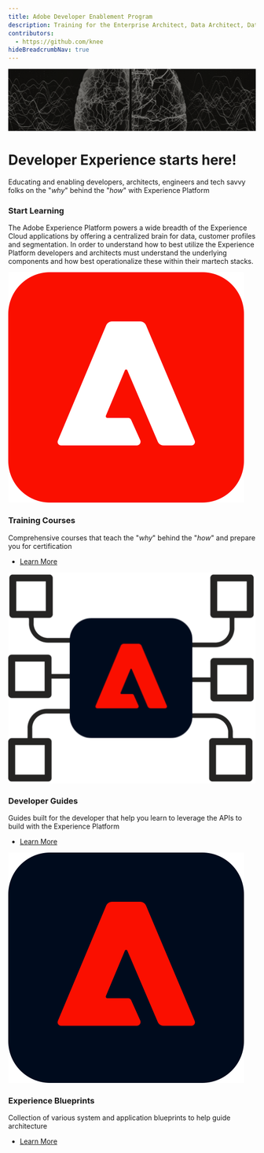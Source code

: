 ```yaml
---
title: Adobe Developer Enablement Program
description: Training for the Enterprise Architect, Data Architect, Data Engineer and general developer
contributors:
  - https://github.com/knee
hideBreadcrumbNav: true 
---
```


<Hero slots="image, heading, text" variant="fullwidth" background="rgb(51, 51, 51)"/> 

![Hero Image](images/dep-hero-v2.png)

# Developer Experience starts here!

Educating and enabling developers, architects, engineers and tech savvy folks on the "_why_" behind the "_how_" with Experience Platform



<TitleBlock slots="heading, text" theme="light" />

### Start Learning

The Adobe Experience Platform powers a wide breadth of the Experience Cloud applications by offering a centralized brain for data, customer profiles and segmentation. In order to understand how to best utilize the Experience Platform developers and architects must understand the underlying components and how best operationalize these within their martech stacks.


<TextBlock slots="image, heading, text, links" width="33%" />

![Experience Cloud Logo](aec-logo.svg)

### Training Courses

Comprehensive courses that teach the "_why_" behind the "_how_" and prepare you for certification

* [Learn More](/courses/)


<TextBlock slots="image, heading, text, links" width="33%" />

![Experience Platform Logo](images/aep-foundation.png)

### Developer Guides

Guides built for the developer that help you learn to leverage the APIs to build with the Experience Platform

* [Learn More](/guides/)


<TextBlock slots="image, heading, text, links" width="33%" />

![Experience Platform Logo](aep-logo.svg)

### Experience Blueprints

Collection of various system and application blueprints to help guide architecture

* [Learn More](https://experienceleague.adobe.com/docs/blueprints-learn/architecture/overview.html?lang=en)
